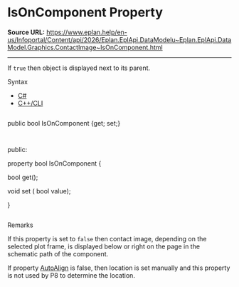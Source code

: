 # IsOnComponent Property

**Source URL:** https://www.eplan.help/en-us/Infoportal/Content/api/2026/Eplan.EplApi.DataModelu~Eplan.EplApi.DataModel.Graphics.ContactImage~IsOnComponent.html

---

If `true` then object is displayed next to its parent.

Syntax

- [C#](#i-syntax-CS)
- [C++/CLI](#i-syntax-CPP2005)

```
```
public bool IsOnComponent {get; set;}
```
```

```
```
public:

property bool IsOnComponent {

   bool get();

   void set (    bool value);

}
```
```

Remarks

If this property is set to `false` then contact image, depending on the selected plot frame, is displayed below or right on the page in the schematic path of the component.

If property [AutoAlign](Eplan.EplApi.DataModelu~Eplan.EplApi.DataModel.Graphics.ContactImage~AutoAlign.html) is false, then location is set manually and this property is not used by P8 to determine the location.
